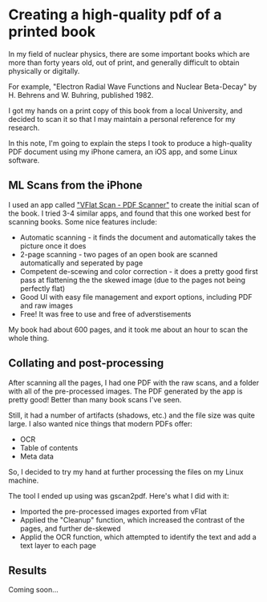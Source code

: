 # Creating a high-quality pdf of a printed book 

In my field of nuclear physics, there are some important books which are more than forty years old, 
out of print, and generally difficult to obtain physically or digitally.

For example, "Electron Radial Wave Functions and Nuclear Beta-Decay" by H. Behrens and W. Buhring,
published 1982.

I got my hands on a print copy of this book from a local University, and decided to scan it so that
I may maintain a personal reference for my research.

In this note, I'm going to explain the steps I took to produce a high-quality PDF document using my
iPhone camera, an iOS app, and some Linux software.

## ML Scans from the iPhone

I used an app called ["VFlat Scan - PDF Scanner"](https://www.vflat.com) to create the initial scan 
of the book. I tried 3-4 similar apps, and found that this one worked best for scanning books. 
Some nice features include:

- Automatic scanning - it finds the document and automatically takes the picture once it does
- 2-page scanning - two pages of an open book are scanned automatically and seperated by page
- Competent de-scewing and color correction - it does a pretty good first pass at flattening the
  the skewed image (due to the pages not being perfectly flat)
- Good UI with easy file management and export options, including PDF and raw images
- Free! It was free to use and free of adverstisements

My book had about 600 pages, and it took me about an hour to scan the whole thing.

## Collating and post-processing

After scanning all the pages, I had one PDF with the raw scans, and a folder with all of the pre-processed 
images. The PDF generated by the app is pretty good! Better than many book scans I've seen. 

Still, it had a number of artifacts (shadows, etc.) and the file size was quite large. I also wanted
nice things that modern PDFs offer:

- OCR
- Table of contents
- Meta data

So, I decided to try my hand at further processing the files on my Linux machine.

The tool I ended up using was gscan2pdf. Here's what I did with it:

- Imported the pre-processed images exported from vFlat
- Applied the "Cleanup" function, which increased the contrast of the pages, and further 
  de-skewed
 - Applid the OCR function, which attempted to identify the text and add a text layer to 
   each page
   
   
 ## Results
 
 Coming soon...
